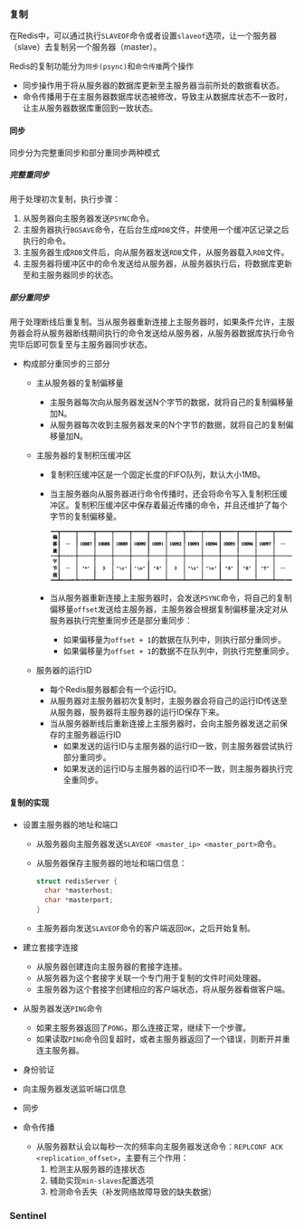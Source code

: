 ### 复制

在Redis中，可以通过执行`SLAVEOF`命令或者设置`slaveof`选项，让一个服务器（slave）去复制另一个服务器（master）。

Redis的复制功能分为`同步(psync)`和`命令传播`两个操作

- 同步操作用于将从服务器的数据库更新至主服务器当前所处的数据看状态。
- 命令传播用于在主服务器数据库状态被修改，导致主从数据库状态不一致时，让主从服务器数据库重回到一致状态。

#### 同步

同步分为完整重同步和部分重同步两种模式

##### 完整重同步

用于处理初次复制，执行步骤：

1. 从服务器向主服务器发送`PSYNC`命令。
2. 主服务器执行`BGSAVE`命令，在后台生成`RDB`文件，并使用一个缓冲区记录之后执行的命令。
3. 主服务器生成`RDB`文件后，向从服务器发送`RDB`文件，从服务器载入`RDB`文件。
4. 主服务器将缓冲区中的命令发送给从服务器，从服务器执行后，将数据库更新至和主服务器同步的状态。

##### 部分重同步

用于处理断线后重复制。当从服务器重新连接上主服务器时，如果条件允许，主服务器会将从服务器断线期间执行的命令发送给从服务器，从服务器数据库执行命令完毕后即可恢复至与主服务器同步状态。

- 构成部分重同步的三部分

  - 主从服务器的复制偏移量

    - 主服务器每次向从服务器发送N个字节的数据，就将自己的复制偏移量加N。
    - 从服务器每次收到主服务器发来的N个字节的数据，就将自己的复制偏移量加N。

  - 主服务器的复制积压缓冲区

    - 复制积压缓冲区是一个固定长度的FIFO队列，默认大小1MB。

    - 当主服务器向从服务器进行命令传播时，还会将命令写入复制积压缓冲区。复制积压缓冲区中保存着最近传播的命令，并且还维护了每个字节的复制偏移量。

      ![image-20190729152939908](assets/image-20190729152939908.png)

    - 当从服务器重新连接上主服务器时，会发送`PSYNC`命令，将自己的复制偏移量`offset`发送给主服务器，主服务器会根据复制偏移量决定对从服务器执行完整重同步还是部分重同步：

      - 如果偏移量为`offset + 1`的数据在队列中，则执行部分重同步。
      - 如果偏移量为`offset + 1`的数据不在队列中，则执行完整重同步。

  - 服务器的运行ID

    - 每个Redis服务器都会有一个运行ID。
    - 从服务器对主服务器初次复制时，主服务器会将自己的运行ID传送至从服务器，服务器将主服务器的运行ID保存下来。
    - 当从服务器断线后重新连接上主服务器时，会向主服务器发送之前保存的主服务器运行ID
      - 如果发送的运行ID与主服务器的运行ID一致，则主服务器尝试执行部分重同步。
      - 如果发送的运行ID与主服务器的运行ID不一致，则主服务器执行完全重同步。

#### 复制的实现

  - 设置主服务器的地址和端口

     - 从服务器向主服务器发送`SLAVEOF <master_ip> <master_port>`命令。
     - 从服务器保存主服务器的地址和端口信息：

       ``` c
       struct redisServer {
         char *masterhost;
         char *masterport;
       }
       ```

     - 主服务器向发送`SLAVEOF`命令的客户端返回`OK`，之后开始复制。

  - 建立套接字连接

     - 从服务器创建连向主服务器的套接字连接。
     - 从服务器为这个套接字关联一个专门用于复制的文件时间处理器。
     - 主服务器为这个套接字创建相应的客户端状态，将从服务器看做客户端。

  - 从服务器发送`PING`命令

     - 如果主服务器返回了`PONG`，那么连接正常，继续下一个步骤。
     - 如果读取`PING`命令回复超时，或者主服务器返回了一个错误，则断开并重连主服务器。

  - 身份验证

  - 向主服务器发送监听端口信息

  - 同步

  - 命令传播

     - 从服务器默认会以每秒一次的频率向主服务器发送命令：`REPLCONF ACK <replication_offset>`，主要有三个作用：
       1. 检测主从服务器的连接状态
       2. 辅助实现`min-slaves`配置选项
       3. 检测命令丢失（补发网络故障导致的缺失数据）

### Sentinel

